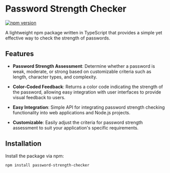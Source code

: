 # Password Strength Checker

[![npm version](https://badge.fury.io/js/password-strength-checker.svg)](https://badge.fury.io/js/password-strength-checker)

A lightweight npm package written in TypeScript that provides a simple yet effective way to check the strength of passwords.

## Features

- **Password Strength Assessment**: Determine whether a password is weak, moderate, or strong based on customizable criteria such as length, character types, and complexity.
  
- **Color-Coded Feedback**: Returns a color code indicating the strength of the password, allowing easy integration with user interfaces to provide visual feedback to users.

- **Easy Integration**: Simple API for integrating password strength checking functionality into web applications and Node.js projects.

- **Customizable**: Easily adjust the criteria for password strength assessment to suit your application's specific requirements.

## Installation

Install the package via npm:

```bash
npm install password-strength-checker
